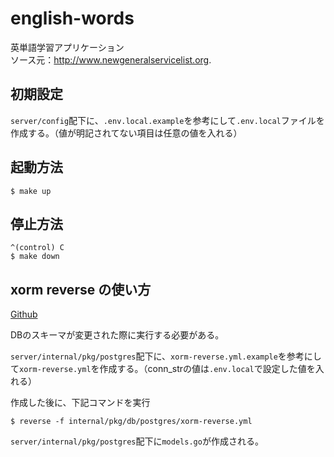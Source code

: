 # english-words
英単語学習アプリケーション  
ソース元：http://www.newgeneralservicelist.org.

## 初期設定
`server/config`配下に、`.env.local.example`を参考にして`.env.local`ファイルを作成する。（値が明記されてない項目は任意の値を入れる）

## 起動方法
```
$ make up
```

## 停止方法
```
^(control) C
$ make down
```

## xorm reverse の使い方

[Github](https://gitea.com/xorm/reverse)  

DBのスキーマが変更された際に実行する必要がある。

`server/internal/pkg/postgres`配下に、`xorm-reverse.yml.example`を参考にして`xorm-reverse.yml`を作成する。（conn_strの値は`.env.local`で設定した値を入れる）

作成した後に、下記コマンドを実行
```
$ reverse -f internal/pkg/db/postgres/xorm-reverse.yml
```
`server/internal/pkg/postgres`配下に`models.go`が作成される。
